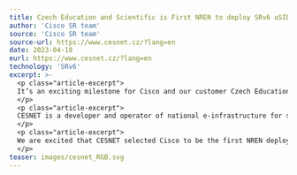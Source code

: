 ```yaml
---
title: Czech Education and Scientific is First NREN to deploy SRv6 uSID
author: 'Cisco SR team'
source: 'Cisco SR team'
source-url: https://www.cesnet.cz/?lang=en
date: 2023-04-18
eurl: https://www.cesnet.cz/?lang=en
technology: 'SRv6'
excerpt: >-
  <p class="article-excerpt">
  It’s an exciting milestone for Cisco and our customer Czech Education and Scientific NETwork  (CESNET) who is the first national research and education network (NREN) to deploy Segment Routing over IPv6 (SRv6) micro-segment (uSID) to simplify its network architecture. Being the first NREN to deploy SRv6 uSID demonstrates CESNET’s leadership as an innovative NREN operator in the Czech Republic.
  </p>
  <p class="article-excerpt">
  CESNET is a developer and operator of national e-infrastructure for science, research, development, and education in Czech Republic. CESNET is an early adopter of SRv6 technology and simplifies its network with SRv6 uSID for improved SLA services to CESNET members and customers
  </p>
  <p class="article-excerpt">
  We are excited that CESNET selected Cisco to be the first NREN deployed using SRv6 uSID based on our industry leadership with SRv6 and applaud the customer on its tremendous industry-first milestone!
  </p>
teaser: images/cesnet_RGB.svg
---
```


